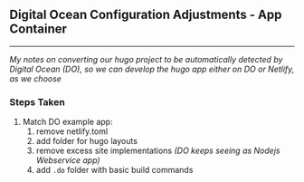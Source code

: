 ## Digital Ocean Configuration Adjustments - App Container
---
_My notes on converting our hugo project to be automatically detected by Digital Ocean (DO), so we can develop the hugo app either on DO or Netlify, as we choose_

### Steps Taken
1. Match DO example app:
   1. remove netlify.toml
   2. add folder for hugo layouts
   3. remove excess site implementations _(DO keeps seeing as Nodejs Webservice app)_
   4. add `.do` folder with basic build commands
